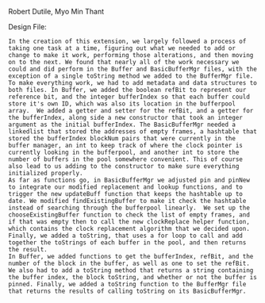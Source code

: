     
Robert Dutile, Myo Min Thant

Design File:

    In the creation of this extension, we largely followed a process of taking one task at a time, figuring out what we needed to add or change to make it work, performing those alterations, and then moving on to the next. We found that nearly all of the work necessary we could and did perform in the Buffer and BasicBufferMgr files, with the exception of a single toString method we added to the BufferMgr file.
    To make everything work, we had to add metadata and data structures to both files. In Buffer, we added the boolean refBit to represent our reference bit, and the integer bufferIndex so that each buffer could store it's own ID, which was also its location in the bufferpool array.  We added a getter and setter for the refBit, and a getter for the bufferIndex, along side a new constructor that took an integer argument as the initial bufferIndex. The BasicBufferMgr needed a linkedlist that stored the addresses of empty frames, a hashtable that stored the bufferIndex blockNum pairs that were currently in the buffer manager, an int to keep track of where the clock pointer is currently looking in the bufferpool, and another int to store the number of buffers in the pool somewhere convenient. This of course also lead to us adding to the constructor to make sure everything initialized properly.
    As far as functions go, in BasicBufferMgr we adjusted pin and pinNew to integrate our modified replacement and lookup functions, and to trigger the new updateBuff function that keeps the hashtable up to date. We modified findExistingBuffer to make it check the hashtable instead of searching through the bufferpool linearly.  We set up the chooseExistingBuffer function to check the list of empty frames, and if that was empty then to call the new clockReplace helper function, which contains the clock replacement algorithm that we decided upon. Finally, we added a toString, that uses a for loop to call and add together the toStrings of each buffer in the pool, and then returns the result.
    In Buffer, we added functions to get the bufferIndex, refBit, and the number of the block in the buffer, as well as one to set the refBit. We also had to add a toString method that returns a string containing the buffer index, the block toString, and whether or not the buffer is pinned. Finally, we added a toString function to the BufferMgr file that returns the results of calling toString on its BasicBufferMgr.
